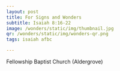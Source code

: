 ```yaml
---
layout: post
title: For Signs and Wonders
subtitle: Isaiah 8:16-22
image: /wonders/static/img/thumbnail.jpg
qr: /wonders/static/img/wonders-qr.png
tags: isaiah afbc

---
```

Fellowship Baptist Church (Aldergrove)
